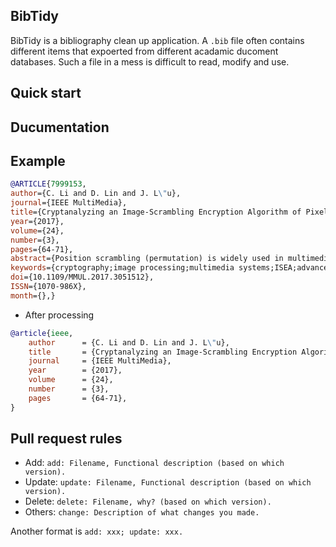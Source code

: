 ## BibTidy
BibTidy is a bibliography clean up application. A `.bib` file often contains different items that expoerted from different acadamic ducoment databases. Such a file in a mess is difficult to read, modify and use.

## Quick start

## Ducumentation

## Example

```bib
@ARTICLE{7999153, 
author={C. Li and D. Lin and J. L\"u}, 
journal={IEEE MultiMedia}, 
title={Cryptanalyzing an Image-Scrambling Encryption Algorithm of Pixel Bits}, 
year={2017}, 
volume={24}, 
number={3}, 
pages={64-71}, 
abstract={Position scrambling (permutation) is widely used in multimedia encryption schemes and some international encryption standards, such as the Data Encryption Standard and the Advanced Encryption Standard. In this article, the authors re-evaluate the security of a typical image-scrambling encryption algorithm (ISEA). Using the internal correlation remaining in the cipher image, they disclose important visual information of the corresponding plain image in a ciphertext-only attack scenario. Furthermore, they found that the real scrambling domain - the position-scrambling scope of ISEA's scrambled elements - can be used to support an efficient known or chosen-plaintext attack on it. Detailed experimental results have verified these points and demonstrate that some advanced multimedia processing techniques can facilitate the cryptanalysis of multimedia encryption algorithms.}, 
keywords={cryptography;image processing;multimedia systems;ISEA;advanced encryption standard;chosen-plaintext attack;cipher image;ciphertext-only attack scenario;cryptanalysis;data encryption standard;image-scrambling encryption algorithm security;internal correlation;international encryption standards;multimedia encryption schemes;multimedia processing techniques;permutation;pixel bits;position scrambling;position-scrambling scope;visual information;Algorithm design and analysis;Ciphers;Cryptography;Encryption;Image processing;Mathematical model;Multimedia communication;Visualization;ciphertext-only attack;cryptanalysis;cryptography;graphics;image encryption;known-plaintext attack;multimedia;security;template matching}, 
doi={10.1109/MMUL.2017.3051512}, 
ISSN={1070-986X}, 
month={},}
```
- After processing

```bib
@article{ieee,
	author		= {C. Li and D. Lin and J. L\"u},
	title		= {Cryptanalyzing an Image-Scrambling Encryption Algorithm of Pixel Bits},
	journal		= {IEEE MultiMedia},
	year		= {2017},
	volume		= {24},
	number		= {3},
	pages		= {64-71},
}
```

## Pull request rules

- Add:     `add: Filename, Functional description (based on which version).`
- Update:  `update: Filename, Functional description (based on which version).`
- Delete:  `delete: Filename, why? (based on which version).`
- Others:  `change: Description of what changes you made.`

Another format is `add: xxx; update: xxx.`